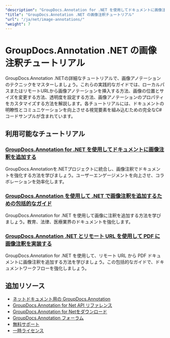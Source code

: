 ```yaml
---
"description": "GroupDocs.Annotation for .NET を使用してドキュメントに画像注釈を追加および管理するためのステップバイステップのチュートリアル。"
"title": "GroupDocs.Annotation .NET の画像注釈チュートリアル"
"url": "/ja/net/image-annotations/"
"weight": 7
---
```


# GroupDocs.Annotation .NET の画像注釈チュートリアル

GroupDocs.Annotation .NETの詳細なチュートリアルで、画像アノテーションのテクニックをマスターしましょう。これらの実践的なガイドでは、ローカルパスまたはリモートURLから画像アノテーションを挿入する方法、画像の位置とサイズを変更する方法、透明度を設定する方法、画像アノテーションのプロパティをカスタマイズする方法を解説します。各チュートリアルには、ドキュメントの明瞭性とコミュニケーションを向上させる視覚要素を組み込むための完全なC#コードサンプルが含まれています。

## 利用可能なチュートリアル

### [GroupDocs.Annotation for .NET を使用してドキュメントに画像注釈を追加する](./add-image-annotations-groupdocs-net/)
GroupDocs.Annotationを.NETプロジェクトに統合し、画像注釈でドキュメントを強化する方法を学びましょう。ユーザーエンゲージメントを向上させ、コラボレーションを効率化します。

### [GroupDocs.Annotation を使用して .NET で画像注釈を追加するための包括的なガイド](./guide-image-annotations-groupdocs-dotnet/)
GroupDocs.Annotation for .NET を使用して画像に注釈を追加する方法を学びましょう。教育、法律、医療業界のドキュメントを強化します。

### [GroupDocs.Annotation .NET とリモート URL を使用して PDF に画像注釈を実装する](./groupdocs-annotation-net-image-remote-url/)
GroupDocs.Annotation for .NET を使用して、リモート URL から PDF ドキュメントに画像注釈を追加する方法を学びましょう。この包括的なガイドで、ドキュメントワークフローを強化しましょう。

## 追加リソース

- [ネットドキュメント用の GroupDocs.Annotation](https://docs.groupdocs.com/annotation/net/)
- [GroupDocs.Annotation for Net API リファレンス](https://reference.groupdocs.com/annotation/net/)
- [GroupDocs.Annotation for Netをダウンロード](https://releases.groupdocs.com/annotation/net/)
- [GroupDocs.Annotation フォーラム](https://forum.groupdocs.com/c/annotation)
- [無料サポート](https://forum.groupdocs.com/)
- [一時ライセンス](https://purchase.groupdocs.com/temporary-license/)